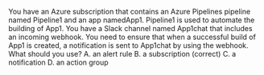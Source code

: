 You have an Azure subscription that contains an Azure Pipelines pipeline named Pipeline1 and an app namedApp1. Pipeline1 is used to automate the building of App1.
You have a Slack channel named App1chat that includes an incoming webhook.
You need to ensure that when a successful build of App1 is created, a notification is sent to App1chat by using the webhook.
What should you use?
A. an alert rule
B. a subscription (correct)
C. a notification
D. an action group
